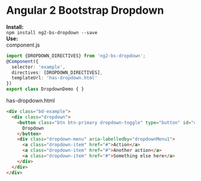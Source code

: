 # Angular 2 Bootstrap Dropdown 

__Install:__  
```npm install ng2-bs-dropdown --save```  
__Use:__  
component.js
```typescript 
import {DROPDOWN_DIRECTIVES} from 'ng2-bs-dropdown';
@Component({
  selector: 'example',
  directives: [DROPDOWN_DIRECTIVES],
  templateUrl: 'has-dropdown.html'
})
export class DropdownDemo { }
```  
has-dropdown.html
```html
<div class="bd-example">
  <div class="dropdown">
    <button class="btn btn-primary dropdown-toggle" type="button" id="dropdownMenu1" data-toggle="dropdown" aria-haspopup="true" aria-expanded="false">
      Dropdown
    </button>
    <div class="dropdown-menu" aria-labelledby="dropdownMenu1">
      <a class="dropdown-item" href="#">Action</a>
      <a class="dropdown-item" href="#">Another action</a>
      <a class="dropdown-item" href="#">Something else here</a>
    </div>
  </div>
</div>
```

